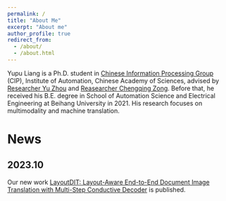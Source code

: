 ```yaml
---
permalink: /
title: "About Me"
excerpt: "About me"
author_profile: true
redirect_from: 
  - /about/
  - /about.html
---
```


Yupu Liang is a Ph.D. student in [Chinese Information Processing Group](http://www.nlpr.ia.ac.cn/cip/staff.htm) (CIP), Institute of Automation, Chinese Academy of Sciences, advised by [Researcher Yu Zhou](https://people.ucas.ac.cn/~zhouyu) and [Reasearcher Chengqing Zong](https://people.ucas.ac.cn/~zongchengqing). Before that, he received his B.E. degree in School of Automation Science and Electrical Engineering at Beihang University in 2021. His research focuses on multimodality and machine translation.

# News

## 2023.10
Our new work [LayoutDIT: Layout-Aware End-to-End Document Image Translation with Multi-Step Conductive Decoder](https://openreview.net/forum?id=NeOsOzNMiS) is published.
